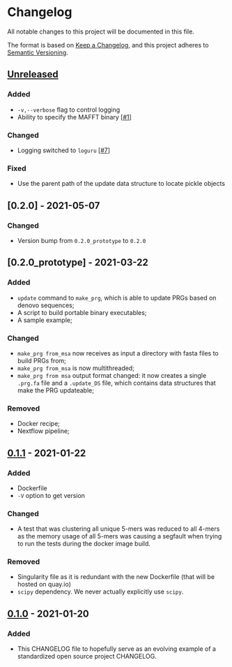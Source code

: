 # Changelog
All notable changes to this project will be documented in this file.

The format is based on [Keep a Changelog](https://keepachangelog.com/en/1.0.0/),
and this project adheres to [Semantic Versioning](https://semver.org/spec/v2.0.0.html).

## [Unreleased]

### Added

- `-v,--verbose` flag to control logging
- Ability to specify the MAFFT binary [[#1][1]]

### Changed

- Logging switched to `loguru` [[#7][7]]

### Fixed

- Use the parent path of the update data structure to locate pickle objects

## [0.2.0] - 2021-05-07

### Changed

- Version bump from `0.2.0_prototype` to `0.2.0`

## [0.2.0_prototype] - 2021-03-22

### Added

- `update` command to `make_prg`, which is able to update PRGs based on denovo sequences;
- A script to build portable binary executables;
- A sample example;

### Changed

- `make_prg from_msa` now receives as input a directory with fasta files to build PRGs from;
- `make_prg from_msa` is now multithreaded;
- `make_prg from msa` output format changed: it now creates a single `.prg.fa` file and a `.update_DS` file,
  which contains data structures that make the PRG updateable;

### Removed
- Docker recipe;
- Nextflow pipeline;

## [0.1.1] - 2021-01-22
### Added
- Dockerfile
- `-V` option to get version

### Changed
- A test that was clustering all unique 5-mers was reduced to all 4-mers as the memory
  usage of all 5-mers was causing a segfault when trying to run the tests during the
  docker image build.

### Removed
- Singularity file as it is redundant with the new Dockerfile (that will be hosted on
  quay.io)
- `scipy` dependency. We never actually explicitly use `scipy`.

## [0.1.0] - 2021-01-20
### Added
- This CHANGELOG file to hopefully serve as an evolving example of a standardized open
  source project CHANGELOG.


[Unreleased]: https://github.com/rmcolq/make_prg/compare/v0.1.1...HEAD

[0.1.1]: https://github.com/rmcolq/make_prg/releases/v0.1.1
[0.1.0]: https://github.com/rmcolq/make_prg/releases/v0.1.0

[1]: https://github.com/leoisl/make_prg/issues/1
[7]: https://github.com/leoisl/make_prg/issues/7
